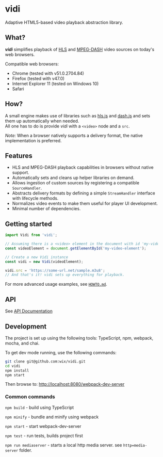 # vidi

Adaptive HTML5-based video playback abstraction library.

## What?

***vidi*** simplifies playback of
[HLS](https://en.wikipedia.org/wiki/HTTP_Live_Streaming) and
[MPEG-DASH](https://en.wikipedia.org/wiki/Dynamic_Adaptive_Streaming_over_HTTP)
video sources on today's web browsers.

Compatible web browsers:
* Chrome (tested with v51.0.2704.84)
* Firefox (tested with v47.0)
* Internet Explorer 11 (tested on Windows 10)
* Safari

## How?
A small engine makes use of libraries such as 
[hls.js](https://github.com/dailymotion/hls.js) and [dash.js](https://github.com/Dash-Industry-Forum/dash.js/)
and sets them up automatically when needed.<br>
All one has to do is provide *vidi* with a `<video>` node and a `src`.

*Note:* When a browser natively supports a delivery format, the native implementation is preferred.

## Features
- HLS and MPEG-DASH playback capabilities in browsers without native support.
- Automatically sets and cleans up helper libraries on demand.
- Allows ingestion of custom sources by registering a compatible `SourceHandler`.
- Abstracts delivery formats by defining a simple `StreamHandler` interface with lifecycle methods.
- Normalizes video events to make them useful for player UI development.
- Minimal number of dependencies. 

## Getting started

```js
import Vidi from 'vidi';

// Assuming there is a <video> element in the document with id 'my-video-element'.
const videoElement = document.getElementById('my-video-element');

// Create a new Vidi instance
const vidi = new Vidi(videoElement);

vidi.src = 'https://some-url.net/sample.m3u8';
// And that's it! vidi sets up everything for playback.
```

For more advanced usage examples, see [`HOWTO.md`](HOWTO.md).

## API

See [API Documentation](https://wix.github.io/vidi/docs/classes/vidi.html)

## Development
The project is set up using the following tools: TypeScript, npm, webpack, mocha, and chai.

To get dev mode running, use the following commands:
```Bash
git clone git@github.com:wix/vidi.git
cd vidi
npm install
npm start
```
Then browse to: [http://localhost:8080/webpack-dev-server](http://localhost:8080/webpack-dev-server)

### Common commands
`npm build` - build using TypeScript

`npm minify` - bundle and minify using webpack

`npm start` - start webpack-dev-server

`npm test` - run tests, builds project first

`npm run mediaserver` - starts a local http media server. see `http=media-server` folder.
